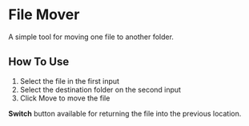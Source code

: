 # File Mover

A simple tool for moving one file to another folder.

## How To Use

1. Select the file in the first input
2. Select the destination folder on the second input
3. Click Move to move the file

**Switch** button available for returning the file into the previous location.
